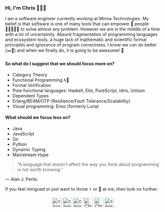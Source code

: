 ### Hi, I'm Chris 👋👨‍💻

I am a software engineer currently working at Minna Technologies. My belief is that software is one of many tools that can empower 💪 people 🧑🏿‍🤝‍🧑🏻 to solve almost any problem.
However we are in the middle of a time with a lot of uncertainity. Absurd fragmentation of programming languages and ecosystem tools, a huge lack of mathematic and scientific formal principles and ignorance of program correctness. I know we can do better (✂️💩) and when we finally do, it is going to be awesome! 🌈

#### So what do I suggest that we should focus more on?
- Category Theory
- Functional Programming λ🦄
- Formal Verification
- Pure functional languages: Haskell, Elm, PureScript, Idris, Unison
- Dependent Types
- Erlang/BEAM/OTP (Resilience/Fault Tolerance/Scalability)
- Visual programming: Enso (formerly Luna)

#### What should we focus less on?
- Java
- JavaScript
- Go
- Python
- Dynamic Typing
- Mainstream Hype

> “A language that doesn't affect the way you think about programming is not worth knowing.”

― Alan J. Perlis

If you feel intrigued or just want to throw ⚡ or 💩 at me, then look no further:
<p align="center">
  <a href="https://codepen.io/chriskevin" target="blank"><img align="center" src="https://cdn.jsdelivr.net/npm/simple-icons@3.0.1/icons/codepen.svg" alt="chriskevin" height="30" width="30" /></a>
  <a href="https://dev.to/chriskevin" target="blank"><img align="center" src="https://cdn.jsdelivr.net/npm/simple-icons@3.0.1/icons/dev-dot-to.svg" alt="chriskevin" height="30" width="30" /></a>
  <a href="https://twitter.com/chrisxkevin" target="blank"><img align="center" src="https://cdn.jsdelivr.net/npm/simple-icons@3.0.1/icons/twitter.svg" alt="chrisxkevin" height="30" width="30" /></a>
  <a href="https://www.linkedin.com/in/chris-sundberg-7b716744/" target="blank"><img align="center" src="https://cdn.jsdelivr.net/npm/simple-icons@3.0.1/icons/linkedin.svg" alt="Chris Sundberg" height="30" width="30" /></a>
  <a href="https://www.facebook.com/csundberg1" target="blank"><img align="center" src="https://cdn.jsdelivr.net/npm/simple-icons@3.0.1/icons/facebook.svg" alt="Chris Sundberg" height="30" width="30" /></a>
  <a href="https://www.instagram.com/chrisxkevin/" target="blank"><img align="center" src="https://cdn.jsdelivr.net/npm/simple-icons@3.0.1/icons/instagram.svg" alt="chrisxkevin" height="30" width="30" /></a>
</p>

<!--
**chriskevin/chriskevin** is a ✨ _special_ ✨ repository because its `README.md` (this file) appears on your GitHub profile.

Here are some ideas to get you started:

- 🔭 I’m currently working on ...
- 🌱 I’m currently learning ...
- 👯 I’m looking to collaborate on ...
- 🤔 I’m looking for help with ...
- 💬 Ask me about ...
- 📫 How to reach me: ...
- 😄 Pronouns: ...
- ⚡ Fun fact: ...
-->
